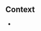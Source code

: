<!-- Please don't delete any items in the template when you create PR, leave it as empty if there is no action for this PR. -->
## Context

* 

